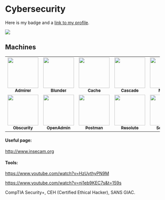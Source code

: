 # Cybersecurity

Here is my badge and a [link to my profile](https://www.hackthebox.eu/profile/46644).

![](https://www.hackthebox.eu/badge/image/46644)

## Machines

<table>
  <tr>
    <td align="center"><a href="Machines/Admirer/README.md"><img src="https://www.hackthebox.eu/storage/avatars/f4a5cd734de622e117da13660dffd0d5.png" width="100px;" alt=""/><br /><sub><b>Admirer</b></sub></a></td>
    <td align="center"><a href="Machines/Blunder/README.md"><img src="https://www.hackthebox.eu/storage/avatars/6437ea67350beceeb5c313f386bd1abe.png" width="100px;" alt=""/><br /><sub><b>Blunder</b></sub></a></td>
    <td align="center"><a href="Machines/Cache/README.md"><img src="https://www.hackthebox.eu/storage/avatars/241315b7f1bf911eb1b8dfa0b87e4723.png" width="100px;" alt=""/><br /><sub><b>Cache</b></sub></a></td>
    <td align="center"><a href="Machines/Cascade/README.md"><img src="https://www.hackthebox.eu/storage/avatars/64fef851357b8de1c4834093bf3426f2.png" width="100px;" alt=""/><br /><sub><b>Cascade</b></sub></a></td>
    <td align="center"><a href="Machines/Mango/README.md"><img src="https://www.hackthebox.eu/storage/avatars/3609b9c723930cd9b1f855d18e92032b.png" width="100px;" alt=""/><br /><sub><b>Mango</b></sub></a></td>
    <td align="center"><a href="Machines/Monteverde/README.md"><img src="https://www.hackthebox.eu/storage/avatars/00ceebe5dbef1106ce4390365cd787b4.png" width="100px;" alt=""/><br /><sub><b>Monteverde</b></sub></a></td>
    <td align="center"><a href="Machines/Nest/README.md"><img src="https://www.hackthebox.eu/storage/avatars/0b1bebcefe0bf8cf8c31de8f8e5b76dc.png" width="100px;" alt=""/><br /><sub><b>Nest</b></sub></a></td>
  </tr>
  <tr>
    <td align="center"><a href="Machines/Obscurity/README.md"><img src="https://www.hackthebox.eu/storage/avatars/8c606d79541774c87ab0ee5705821323.png" width="100px;" alt=""/><br /><sub><b>Obscurity</b></sub></a></td>
    <td align="center"><a href="Machines/OpenAdmin/README.md"><img src="https://www.hackthebox.eu/storage/avatars/5b00db157dbbd7099ff6c0ef10f910ea.png" width="100px;" alt=""/><br /><sub><b>OpenAdmin</b></sub></a></td>
    <td align="center"><a href="Machines/Postman/README.md"><img src="https://www.hackthebox.eu/storage/avatars/ad38e890e4e93afce51118bec4b9f48b.png" width="100px;" alt=""/><br /><sub><b>Postman</b></sub></a></td>
    <td align="center"><a href="Machines/Resolute/README.md"><img src="https://www.hackthebox.eu/storage/avatars/4c86a642ea237dfde036963e6d182b40.png" width="100px;" alt=""/><br /><sub><b>Resolute</b></sub></a></td>
    <td align="center"><a href="Machines/ServMon/README.md"><img src="https://www.hackthebox.eu/storage/avatars/2bc1a8dc04b09b8ac2db694f25ccf051.png" width="100px;" alt=""/><br /><sub><b>ServMon</b></sub></a></td>
    <td align="center"><a href="Machines/Traverxec/README.md"><img src="https://www.hackthebox.eu/storage/avatars/6ce5fcdd63f07a5ce91d0b8e4579b163.png" width="100px;" alt=""/><br /><sub><b>Traverxec</b></sub></a></td>
  </tr>
</table>

#### Useful page:

http://www.insecam.org

#### Tools:

https://www.youtube.com/watch?v=HzUythyPN9M

https://www.youtube.com/watch?v=nj1eb9KEC7s&t=159s

CompTIA Security+, CEH (Certified Ethical Hacker), SANS GIAC.
